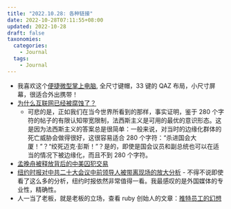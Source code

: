 ```yaml
---
title: "2022.10.28: 各种链接"
date: 2022-10-28T07:11:55+08:00
updated: 2022-10-28
draft: false
taxonomies:
  categories:
    - Journal
  tags:
    - Journal
---
```


- 我喜欢这个[便捷微型掌上电脑](https://www.hackster.io/news/qaz-is-an-ultraportable-cyberdeck-with-a-35-keyboard-189e2d619e3c), 全尺寸键帽，33 键的 QAZ 布局，小尺寸屏幕，很适合外出携带！
- [为什么互联网已经被腐蚀了？](https://ariadne.space/2022/10/27/the-internet-is-broken-due-to-structural-injustice/)
  - 可悲的是，正如我们在当今世界所看到的那样，事实证明，鉴于 280 个字符的帖子的有限认知带宽限制，法西斯主义是可用的最优的意识形态。这是因为法西斯主义的答案总是很简单：一般来说，对当时的边缘化群体的死亡威胁会做得很好，这很容易适合 280 个字符：“杀进国会大厦！”？“绞死迈克·彭斯！”？是的，即使是国会议员和副总统也可以在适当的情况下被边缘化，而且不到 280 个字符。
- [孟晚舟被释放背后的中美囚犯交易](https://www.wsj.com/articles/huawei-china-meng-kovrig-spavor-prisoner-swap-11666877779)
- [纽约时报对中共二十大会议中前领导人被带离现场的放大分析](https://www.nytimes.com/interactive/2022/10/27/world/asia/hu-jintao-congress-videos.html) - 不得不说即使看了这么多的分析，纽约时报依然非常值得一看。我最感叹的是外国媒体的专业性，精确性。
- 人一当了老板，就是老板的立场，查看 ruby 创始人的文章：[推特员工的幻想](https://world.hey.com/dhh/the-delusional-demands-of-some-twitter-employees-a98c4b0f)
